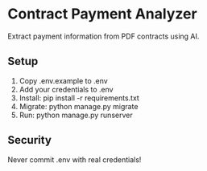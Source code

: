 # Contract Payment Analyzer

Extract payment information from PDF contracts using AI.

## Setup
1. Copy .env.example to .env
2. Add your credentials to .env
3. Install: pip install -r requirements.txt
4. Migrate: python manage.py migrate
5. Run: python manage.py runserver

## Security
Never commit .env with real credentials!